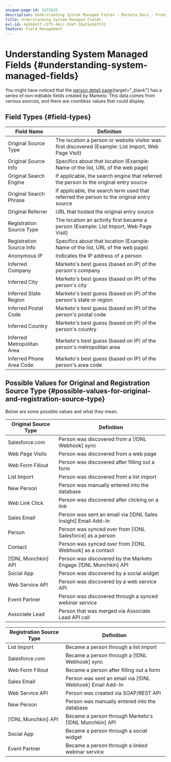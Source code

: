 ```yaml
---
unique-page-id: 5472615
description: Understanding System Managed Fields - Marketo Docs - Product Documentation
title: Understanding System Managed Fields
exl-id: 4a58d41f-c2f5-4bcc-93ef-10a31e5475fd
feature: Field Management
---
```

# Understanding System Managed Fields {#understanding-system-managed-fields}

You might have noticed that the [person detail page](/help/marketo/product-docs/core-marketo-concepts/smart-lists-and-static-lists/managing-people-in-smart-lists/using-the-person-detail-page.md){target="_blank"} has a series of non-editable fields created by Marketo. This data comes from various sources, and there are countless values that could display.

## Field Types {#field-types}

| **Field Name** |**Definition** |
|---|---|
| Original Source Type |The location a person or website visitor was first discovered (Example: List Import, Web Page Visit) |
| Original Source Info |Specifics about that location (Example: Name of the list, URL of the web page) |
| Original Search Engine |If applicable, the search engine that referred the person to the original entry source |
| Original Search Phrase |If applicable, the search term used that referred the person to the original entry source |
| Original Referrer |URL that hosted the original entry source |
| Registration Source Type |The location an activity first became a person (Example: List Import, Web Page Visit) |
| Registration Source Info |Specifics about that location (Example: Name of the list, URL of the web page) |
| Anonymous IP |Indicates the IP address of a person |
| Inferred Company |Marketo's best guess (based on IP) of the person's company |
| Inferred City |Marketo's best guess (based on IP) of the person's city |
| Inferred State Region |Marketo's best guess (based on IP) of the person's state or region |
| Inferred Postal Code |Marketo's best guess (based on IP) of the person's postal code |
| Inferred Country |Marketo's best guess (based on IP) of the person's country |
| Inferred Metropolitan Area |Marketo's best guess (based on IP) of the person's metropolitan area |
| Inferred Phone Area Code |Marketo's best guess (based on IP) of the person's area code |

## Possible Values for Original and Registration Source Type {#possible-values-for-original-and-registration-source-type}

Below are some possible values and what they mean. 

| **Original Source Type** |**Definition** |
|---|---|
| Salesforce.com |Person was discovered from a [!DNL Webhook] sync |
| Web Page Visits |Person was discovered from a web page |
| Web Form Fillout |Person was discovered after filling out a form |
| List Import |Person was discovered from a list import |
| New Person |Person was manually entered into the database |
| Web Link Click |Person was discovered after clicking on a link |
| Sales Email |Person was sent an email via [!DNL Sales Insight] Email Add-In |
| Person |Person was synced over from [!DNL Salesforce] as a person |
| Contact |Person was synced over from [!DNL Webhook] as a contact |
| [!DNL Munchkin] API |Person was discovered by the Marketo Engage [!DNL Munchkin] API |
| Social App |Person was discovered by a social widget |
| Web Service API |Person was discovered by a web service API |
| Event Partner |Person was discovered through a synced webinar service |
| Associate Lead |Person that was merged via Associate Lead API call |

| **Registration Source Type** |**Definition** |
|---|---|
| List Import |Became a person through a list import |
| Salesforce.com |Became a person through a [!DNL Webhook] sync |
| Web Form Fillout |Became a person after filling out a form |
| Sales Email |Person was sent an email via [!DNL Webhook] Email Add-In |
| Web Service API |Person was created via SOAP/REST API |
| New Person |Person was manually entered into the database |
| [!DNL Munchkin] API |Became a person through Marketo's [!DNL Munchkin] API |
| Social App |Became a person through a social widget |
| Event Partner |Became a person through a linked webinar service |
